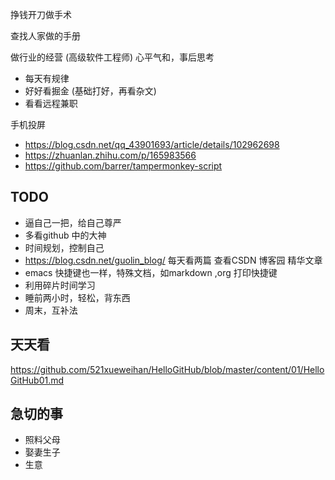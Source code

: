 挣钱开刀做手术


查找人家做的手册

做行业的经营 (高级软件工程师)
心平气和，事后思考
- 每天有规律
- 好好看掘金 (基础打好，再看杂文)
- 看看远程兼职


手机投屏
- https://blog.csdn.net/qq_43901693/article/details/102962698
- https://zhuanlan.zhihu.com/p/165983566
- https://github.com/barrer/tampermonkey-script


## TODO
- 逼自己一把，给自己尊严
- 多看github 中的大神
- 时间规划，控制自己
- https://blog.csdn.net/guolin_blog/  每天看两篇  查看CSDN 博客园 精华文章
- emacs 快捷键也一样，特殊文档，如markdown ,org 打印快捷键
- 利用碎片时间学习
- 睡前两小时，轻松，背东西
- 周末，互补法

## 天天看 
https://github.com/521xueweihan/HelloGitHub/blob/master/content/01/HelloGitHub01.md

## 急切的事
- 照料父母
- 娶妻生子
- 生意
